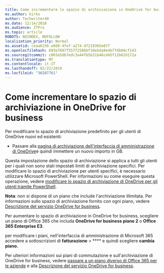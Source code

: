 ```yaml
---
title: Come incrementare lo spazio di archiviazione in OneDrive for business
ms.author: kirks
author: Techwriter40
ms.date: 12/14/2018
ms.audience: ITPro
ms.topic: article
ROBOTS: NOINDEX, NOFOLLOW
localization_priority: Normal
ms.assetid: ceaa6256-a9d9-4fef-a274-d7219365e07f
ms.openlocfilehash: 693e7607f557f2586bf3debda8e4b7fdb04cf143
ms.sourcegitcommit: c003a5db7edc3a44fb5b31b46cd45f12b62d172a
ms.translationtype: MT
ms.contentlocale: it-IT
ms.lasthandoff: 02/22/2019
ms.locfileid: "30207761"
---
```

# <a name="how-to-increase-storage-in-onedrive-for-business"></a>Come incrementare lo spazio di archiviazione in OneDrive for business

Per modificare lo spazio di archiviazione predefinito per gli utenti di OneDrive nuovi ed esistenti:
  
- Passare alla [pagina di archiviazione dell'interfaccia di amministrazione di OneDrive](https://admin.onedrive.com/?v=StorageSettings)e quindi immettere un nuovo importo in GB.
    
Questa impostazione dello spazio di archiviazione si applica a tutti gli utenti per i quali non sono stati impostati limiti di archiviazione specifici. Per modificare lo spazio di archiviazione per utenti specifici, è necessario utilizzare Microsoft PowerShell. Per informazioni su come eseguire questa operazione, vedere [modificare lo spazio di archiviazione di OneDrive per gli utenti tramite PowerShell](https://go.microsoft.com/fwlink/?linkid=866402). 
  
 **Nota**: non si dispone di un piano che include l'archiviazione illimitata. Per informazioni sullo spazio di archiviazione fornito con ogni piano, vedere [Descrizione del servizio OneDrive for business](https://go.microsoft.com/fwlink/p/?LinkID=826071).
  
Per aumentare lo spazio di archiviazione in OneDrive for business, scegliere un piano di Office 365 che includa **OneDrive for business piano 2** o **Office 365 Enterprise E3**. 
  
per modificare i piani, nell'interfaccia di amministrazione di Microsoft 365 accedere a sottoscrizioni di **fatturazione** \> **** e quindi scegliere **cambia piano.**
  
Per ulteriori informazioni sui piani di commutazione e sull'archiviazione di OneDrive for business, vedere [passare a un piano diverso di Office 365 per le aziende](https://go.microsoft.com/fwlink/?LinkId=2031117) e alla [Descrizione del servizio OneDrive for business](https://go.microsoft.com/fwlink/?LinkId-2031122).
  

